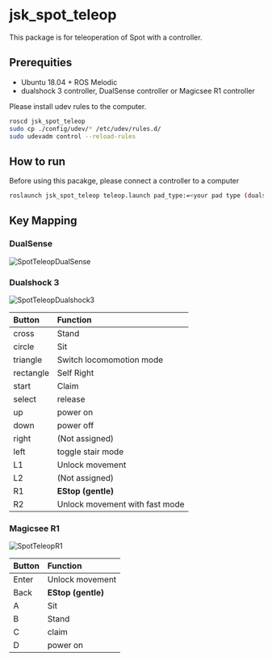 jsk_spot_teleop
===============

This package is for teleoperation of Spot with a controller.

## Prerequities

- Ubuntu 18.04 + ROS Melodic
- dualshock 3 controller, DualSense controller or Magicsee R1 controller

Please install udev rules to the computer.

```bash
roscd jsk_spot_teleop
sudo cp ./config/udev/* /etc/udev/rules.d/
sudo udevadm control --reload-rules
```

## How to run

Before using this pacakge, please connect a controller to a computer

```bash
roslaunch jsk_spot_teleop teleop.launch pad_type:=<your pad type (dualshock3, dualsense or R1)>
```

## Key Mapping

### DualSense

![SpotTeleopDualSense](https://user-images.githubusercontent.com/9410362/135626869-e8b7ce7f-99d7-4f32-ac2c-1e357da1afe2.png)

### Dualshock 3

![SpotTeleopDualshock3](https://user-images.githubusercontent.com/9410362/114705406-ac6b4880-9d62-11eb-874b-bcec85f5c9f7.png)

|Button   |Function                        |
|:--------|:-------------------------------|
|cross    | Stand                          |
|circle   | Sit                            |
|triangle | Switch locomomotion mode       |
|rectangle| Self Right                     |
|start    | Claim                          |
|select   | release                        |
|up       | power on                       |
|down     | power off                      |
|right    | (Not assigned)                 |
|left     | toggle stair mode              |
|L1       | Unlock movement                |
|L2       | (Not assigned)                 |
|R1       | **EStop (gentle)**             |
|R2       | Unlock movement with fast mode |

### Magicsee R1

![SpotTeleopR1](https://user-images.githubusercontent.com/9410362/114705443-b55c1a00-9d62-11eb-82a5-a32a1ca61eb0.png)

|Button   |Function                        |
|:--------|:-------------------------------|
| Enter   | Unlock movement                |
| Back    | **EStop (gentle)**             |
| A       | Sit                            |
| B       | Stand                          |
| C       | claim                          |
| D       | power on                       |
